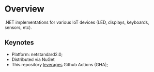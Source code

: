 # Overview <a name="overview"></a>

.NET implementations for various IoT devices (LED, displays, keyboards, sensors, etc).

## Keynotes
- Platform: netstandard2.0;
- Distributed via NuGet
- This repository [leverages](https://github.com/Menaver/menaver.iot.devices/actions) Github Actions (GHA);